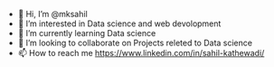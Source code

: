 - 👋 Hi, I’m @mksahil
- 👀 I’m interested in Data science and web devolopment
- 🌱 I’m currently learning Data science
- 💞️ I’m looking to collaborate on Projects releted to Data science 
- 📫 How to reach me https://www.linkedin.com/in/sahil-kathewadi/

<!---
mksahil/mksahil is a ✨ special ✨ repository because its `README.md` (this file) appears on your GitHub profile.
You can click the Preview link to take a look at your changes.
--->
